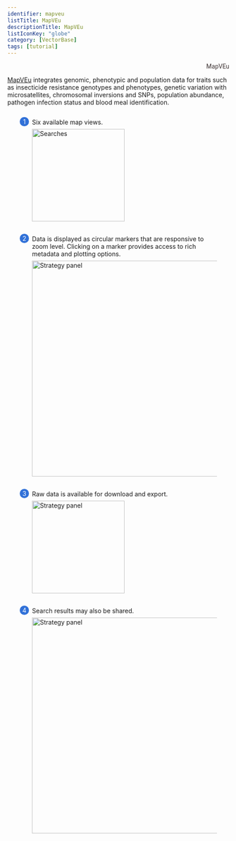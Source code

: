 ```yaml
---
identifier: mapveu
listTitle: MapVEu
descriptionTitle: MapVEu
listIconKey: "globe"
category: [VectorBase]
tags: [tutorial]
---
```

<style>
  .search-strategies-feature {
    margin: auto;
  }
  .search-strategies-feature--panels {
    display: flex;
    flex-wrap: wrap;
    align-items: flex-start;
    counter-reset: panel;
  }
  .search-strategies-feature--panels > * {
    overflow: hidden;
    margin: 0 2em;
  }
  .search-strategies-feature--panels > * > div {
    margin-top: 1em;
    margin-left: 2em;
    position: relative;
  }
  .search-strategies-feature--panels > * img {
    margin-left: 2em;
  }
  .search-strategies-feature--panels > * > div:before {
    counter-increment: panel;
    content: counter(panel);
    background: #3171d8;
    border-radius: 1em;
    height: 1.5em;
    width: 1.5em;
    display: inline-flex;
    justify-content: center;
    align-items: center;
    margin-right: .5em;
    color: white;
    position: absolute;
    left: -2em;
    top: -0.25em;
  }
   #topright {
    text-align: right;
  }
  #topright a {
    text-decoration: none;
    font-family: Roboto;
    color: #413737;
}
</style>
<div id="topright">
  <a href="/popbio-map/web/">MapVEu</a>
</div>
<div class="search-strategies-feature">
  <p><a href="/popbio-map/web/">MapVEu</a> integrates genomic, phenotypic and population data for traits such as insecticide resistance genotypes and phenotypes, genetic variation with microsatellites, chromosomal inversions and SNPs, population abundance, pathogen infection status and blood meal identification. </p>
  <div class="search-strategies-feature--panels">
    <div>
      <div>Six available map views.</div>
      <img style="width: 15em; margin-top: .5em; margin-left: 2em;" src="{{ "/assets/images/views-in-mapveu.png" | absolute_url }}" alt="Searches"/>
    </div>
    <div>
    <br/>
      <div>Data is displayed as circular markers that are responsive to zoom level. Clicking on a marker provides access to rich metadata and plotting options. </div>
      <img style="width: 35em; margin-top: .5em; margin-left: 2em;" src="{{ "/assets/metadata.png" | absolute_url }}" alt="Strategy panel"/>
    </div>
    <div>
    <br/>
      <div>Raw data is available for download and export.</div>
      <img style="width: 15em; margin-top: .5em; margin-left: 2em;" src="{{ "/assets/images/download.png" | absolute_url }}" alt="Strategy panel"/>
    </div>
    <div>
    <br/>
      <div>Search results may also be shared.</div>
      <img style="width: 35em; margin-top: .5em; margin-left: 2em;" src="{{ "/assets/images/share.png" | absolute_url }}" alt="Strategy panel"/>
    </div>
<div>